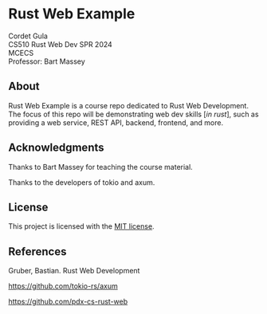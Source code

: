 # Rust Web Example

Cordet Gula  
CS510 Rust Web Dev SPR 2024  
MCECS  
Professor: Bart Massey

## About

Rust Web Example is a course repo dedicated to Rust Web Development. The focus of this repo will be demonstrating web dev skills [*in rust*], such as providing a web service, REST API, backend, frontend, and more.  

<!-- Setup Section -->

<!-- Code Snippets -->

## Acknowledgments

Thanks to Bart Massey for teaching the course material.

Thanks to the developers of tokio and axum.

## License

This project is licensed with the [MIT license](./LICENSE).

## References  

Gruber, Bastian. Rust Web Development

https://github.com/tokio-rs/axum

https://github.com/pdx-cs-rust-web
